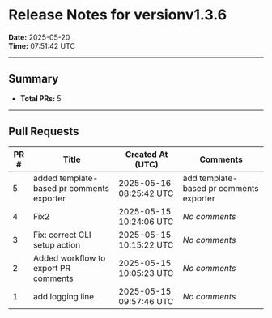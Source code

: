 # Release Notes for versionv1.3.6

**Date:** 2025-05-20  
**Time:** 07:51:42 UTC

---

## Summary

- **Total PRs:** 5

---

## Pull Requests

| PR # | Title | Created At (UTC) | Comments |
|------|-------|------------------|----------|
| 5 | added template-based pr comments exporter | 2025-05-16 08:25:42 UTC |add template-based pr comments exporter|
| 4 | Fix2 | 2025-05-15 10:24:06 UTC |_No comments_|
| 3 | Fix: correct CLI setup action | 2025-05-15 10:15:22 UTC |_No comments_|
| 2 |  Added workflow to export PR comments  | 2025-05-15 10:05:23 UTC |_No comments_|
| 1 | add logging line | 2025-05-15 09:57:46 UTC |_No comments_|

